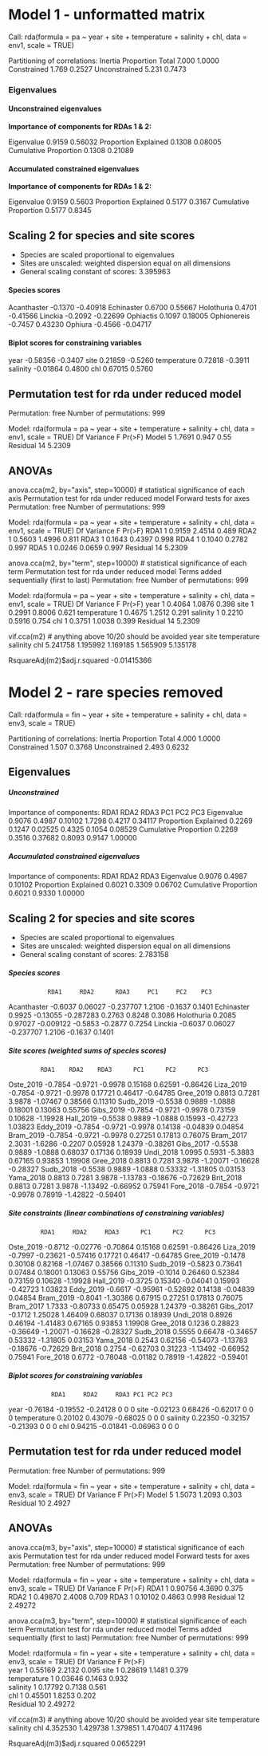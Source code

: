 # Model 1 - unformatted matrix
Call:
  rda(formula = pa ~ year + site + temperature + salinity + chl, data = env1, scale = TRUE) 

Partitioning of correlations:
  Inertia Proportion
Total           7.000     1.0000
Constrained     1.769     0.2527
Unconstrained   5.231     0.7473

### Eigenvalues 
#### Unconstrained eigenvalues
**Importance of components for RDAs 1 & 2:**

Eigenvalue            0.9159 0.56032
Proportion Explained  0.1308 0.08005
Cumulative Proportion 0.1308 0.21089

#### Accumulated constrained eigenvalues
**Importance of components for RDAs 1 & 2:**

Eigenvalue            0.9159 0.5603
Proportion Explained  0.5177 0.3167
Cumulative Proportion 0.5177 0.8345

## Scaling 2 for species and site scores
* Species are scaled proportional to eigenvalues
* Sites are unscaled: weighted dispersion equal on all dimensions
* General scaling constant of scores:  3.395963 

#### Species scores
Acanthaster -0.1370 -0.40918
Echinaster   0.6700  0.55667
Holothuria   0.4701 -0.41566
Linckia     -0.2092 -0.22699
Ophiactis    0.1097  0.18005
Ophionereis -0.7457  0.43230
Ophiura     -0.4566 -0.04717

#### Biplot scores for constraining variables
year        -0.58356 -0.3407
site         0.21859 -0.5260
temperature  0.72818 -0.3911
salinity    -0.01864  0.4800
chl          0.67015  0.5760

## Permutation test for rda under reduced model
Permutation: free
Number of permutations: 999

Model: rda(formula = pa ~ year + site + temperature + salinity + chl, data = env1, scale = TRUE)
Df Variance     F Pr(>F)
Model     5   1.7691 0.947   0.55
Residual 14   5.2309             

## ANOVAs
anova.cca(m2, by="axis", step=10000) # statistical significance of each axis
Permutation test for rda under reduced model
Forward tests for axes
Permutation: free
Number of permutations: 999

Model: rda(formula = pa ~ year + site + temperature + salinity + chl, data = env1, scale = TRUE)
Df Variance      F Pr(>F)
RDA1      1   0.9159 2.4514  0.489
RDA2      1   0.5603 1.4996  0.811
RDA3      1   0.1643 0.4397  0.998
RDA4      1   0.1040 0.2782  0.997
RDA5      1   0.0246 0.0659  0.997
Residual 14   5.2309              

anova.cca(m2, by="term", step=10000) # statistical significance of each term
Permutation test for rda under reduced model
Terms added sequentially (first to last)
Permutation: free
Number of permutations: 999

Model: rda(formula = pa ~ year + site + temperature + salinity + chl, data = env1, scale = TRUE)
Df Variance      F Pr(>F)
year         1   0.4064 1.0876  0.398
site         1   0.2991 0.8006  0.621
temperature  1   0.4675 1.2512  0.291
salinity     1   0.2210 0.5916  0.754
chl          1   0.3751 1.0038  0.399
Residual    14   5.2309              

vif.cca(m2) # anything above 10/20 should be avoided
year        site temperature    salinity         chl 
5.241758    1.195992    1.169185    1.565909    5.135178 

RsquareAdj(m2)$adj.r.squared
-0.01415366

# Model 2 - rare species removed

Call:
rda(formula = fin ~ year + site + temperature + salinity + chl,      data = env3, scale = TRUE) 

Partitioning of correlations:
              Inertia Proportion
Total           4.000     1.0000
Constrained     1.507     0.3768
Unconstrained   2.493     0.6232

## Eigenvalues
##### Unconstrained
Importance of components:
                        RDA1   RDA2    RDA3    PC1    PC2     PC3
Eigenvalue            0.9076 0.4987 0.10102 1.7298 0.4217 0.34117
Proportion Explained  0.2269 0.1247 0.02525 0.4325 0.1054 0.08529
Cumulative Proportion 0.2269 0.3516 0.37682 0.8093 0.9147 1.00000

##### Accumulated constrained eigenvalues
Importance of components:
                        RDA1   RDA2    RDA3
Eigenvalue            0.9076 0.4987 0.10102
Proportion Explained  0.6021 0.3309 0.06702
Cumulative Proportion 0.6021 0.9330 1.00000

## Scaling 2 for species and site scores
* Species are scaled proportional to eigenvalues
* Sites are unscaled: weighted dispersion equal on all dimensions
* General scaling constant of scores:  2.783158 


##### Species scores
               RDA1     RDA2      RDA3     PC1     PC2    PC3
Acanthaster -0.6037  0.06027 -0.237707  1.2106 -0.1637 0.1401
Echinaster   0.9925 -0.13055 -0.287283  0.2763  0.8248 0.3086
Holothuria   0.2085  0.97027 -0.009122 -0.5853 -0.2877 0.7254
Linckia     -0.6037  0.06027 -0.237707  1.2106 -0.1637 0.1401


##### Site scores (weighted sums of species scores)
             RDA1    RDA2    RDA3      PC1      PC2      PC3
Oste_2019 -0.7854 -0.9721 -0.9978  0.15168  0.62591 -0.86426
Liza_2019 -0.7854 -0.9721 -0.9978  0.17721  0.46417 -0.64785
Gree_2019  0.8813  0.7281  3.9878 -1.07467  0.38566  0.11310
Sudb_2019 -0.5538  0.9889 -1.0888  0.18001  0.13063  0.55756
Gibs_2019 -0.7854 -0.9721 -0.9978  0.73159  0.10628 -1.19928
Hall_2019 -0.5538  0.9889 -1.0888  0.15993 -0.42723  1.03823
Eddy_2019 -0.7854 -0.9721 -0.9978  0.14138 -0.04839  0.04854
Bram_2019 -0.7854 -0.9721 -0.9978  0.27251  0.17813  0.76075
Bram_2017  2.3031 -1.6286 -0.2207  0.05928  1.24379 -0.38261
Gibs_2017 -0.5538  0.9889 -1.0888  0.68037  0.17136  0.18939
Undi_2018  1.0995  0.5931 -5.3883  0.67165  0.93853  1.19908
Gree_2018  0.8813  0.7281  3.9878 -1.20071 -0.16628 -0.28327
Sudb_2018 -0.5538  0.9889 -1.0888  0.53332 -1.31805  0.03153
Yama_2018  0.8813  0.7281  3.9878 -1.13783 -0.18676 -0.72629
Brit_2018  0.8813  0.7281  3.9878 -1.13492 -0.66952  0.75941
Fore_2018 -0.7854 -0.9721 -0.9978  0.78919 -1.42822 -0.59401


##### Site constraints (linear combinations of constraining variables)
             RDA1     RDA2     RDA3      PC1      PC2      PC3
Oste_2019 -0.8712 -0.02776 -0.70864  0.15168  0.62591 -0.86426
Liza_2019 -0.7997 -0.23621 -0.57416  0.17721  0.46417 -0.64785
Gree_2019 -0.1478  0.30108  0.82168 -1.07467  0.38566  0.11310
Sudb_2019 -0.5823  0.73641  0.07484  0.18001  0.13063  0.55756
Gibs_2019 -0.1014  0.26460  0.52384  0.73159  0.10628 -1.19928
Hall_2019 -0.3725  0.15340 -0.04041  0.15993 -0.42723  1.03823
Eddy_2019 -0.6617 -0.95961 -0.52692  0.14138 -0.04839  0.04854
Bram_2019 -0.8041 -1.30386  0.67915  0.27251  0.17813  0.76075
Bram_2017  1.7333 -0.80733  0.65475  0.05928  1.24379 -0.38261
Gibs_2017 -0.1712  1.25028  1.46409  0.68037  0.17136  0.18939
Undi_2018  0.8926  0.46194 -1.41483  0.67165  0.93853  1.19908
Gree_2018  0.1236  0.28823 -0.36649 -1.20071 -0.16628 -0.28327
Sudb_2018  0.5555  0.66478 -0.34657  0.53332 -1.31805  0.03153
Yama_2018  0.2543  0.62156 -0.54073 -1.13783 -0.18676 -0.72629
Brit_2018  0.2754 -0.62703  0.31223 -1.13492 -0.66952  0.75941
Fore_2018  0.6772 -0.78048 -0.01182  0.78919 -1.42822 -0.59401


##### Biplot scores for constraining variables
                RDA1     RDA2     RDA3 PC1 PC2 PC3
year        -0.76184 -0.19552 -0.24128   0   0   0
site        -0.02123  0.68426 -0.62017   0   0   0
temperature  0.20102  0.43079 -0.68025   0   0   0
salinity     0.22350 -0.32157 -0.21393   0   0   0
chl          0.94215 -0.01841 -0.06963   0   0   0

## Permutation test for rda under reduced model
Permutation: free
Number of permutations: 999

Model: rda(formula = fin ~ year + site + temperature + salinity + chl, data = env3, scale = TRUE)
         Df Variance      F Pr(>F)
Model     5   1.5073 1.2093  0.303
Residual 10   2.4927              

## ANOVAs
anova.cca(m3, by="axis", step=10000) # statistical significance of each axis
Permutation test for rda under reduced model
Forward tests for axes
Permutation: free
Number of permutations: 999

Model: rda(formula = fin ~ year + site + temperature + salinity + chl, data = env3, scale = TRUE)
         Df Variance      F Pr(>F)
RDA1      1  0.90756 4.3690  0.375
RDA2      1  0.49870 2.4008  0.709
RDA3      1  0.10102 0.4863  0.998
Residual 12  2.49272              

anova.cca(m3, by="term", step=10000) # statistical significance of each term
Permutation test for rda under reduced model
Terms added sequentially (first to last)
Permutation: free
Number of permutations: 999

Model: rda(formula = fin ~ year + site + temperature + salinity + chl, data = env3, scale = TRUE)
            Df Variance      F Pr(>F)  
year         1  0.55169 2.2132  0.095
site         1  0.28619 1.1481  0.379  
temperature  1  0.03646 0.1463  0.932  
salinity     1  0.17792 0.7138  0.561  
chl          1  0.45501 1.8253  0.202  
Residual    10  2.49272                

vif.cca(m3) # anything above 10/20 should be avoided
       year        site temperature    salinity         chl 
   4.352530    1.429738    1.379851    1.470407    4.117496 

RsquareAdj(m3)$adj.r.squared
0.0652291
